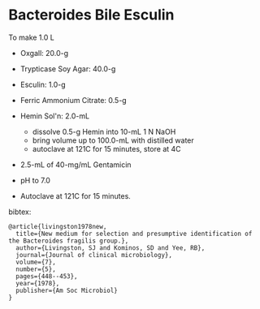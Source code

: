 # Bacteroides Bile Esculin

To make 1.0 L

- Oxgall: 20.0-g
- Trypticase Soy Agar: 40.0-g
- Esculin: 1.0-g
- Ferric Ammonium Citrate: 0.5-g
- Hemin Sol'n: 2.0-mL
  - dissolve 0.5-g Hemin into 10-mL 1 N NaOH
  - bring volume up to 100.0-mL with distilled water
  - autoclave at 121C for 15 minutes, store at 4C

- 2.5-mL of 40-mg/mL Gentamicin

- pH to 7.0
- Autoclave at 121C for 15 minutes.

bibtex:

```
@article{livingston1978new,
  title={New medium for selection and presumptive identification of the Bacteroides fragilis group.},
  author={Livingston, SJ and Kominos, SD and Yee, RB},
  journal={Journal of clinical microbiology},
  volume={7},
  number={5},
  pages={448--453},
  year={1978},
  publisher={Am Soc Microbiol}
}
```
